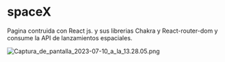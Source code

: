 # spaceX
Pagina contruida con React js. y sus librerias Chakra y React-router-dom y consume la API de lanzamientos espaciales. 

![Captura_de_pantalla_2023-07-10_a_la_13.28.05.png](/imagenes/Captura_de_pantalla_2023-07-10_a_la_13.28.05.png)


